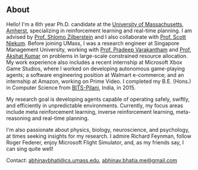 ## About

<!-- Hello! I'm a 6th year Ph.D. candidate at the [University of Massachusetts, Amherst](https://www.cics.umass.edu/), specializing in artificial intelligence, reinforcement learning, and robotics. I am advised by [Prof. Shlomo Zilberstein](https://groups.cs.umass.edu/shlomo/) and I also collaborate with [Prof. Scott Niekum](https://www.cics.umass.edu/people/niekum-scott) and [Prof. Donghyun Kim](https://www.cics.umass.edu/people/kim-donghyun). Before joining UMass, I was a research engineer at Singapore Management University, working with [Prof. Pradeep Varakantham](http://www.mysmu.edu/faculty/pradeepv/) and [Prof. Akshat Kumar](http://www.mysmu.edu/faculty/akshatkumar/index.html) on AI-driven solutions for large-scale constrained resource allocation. My work experience also includes a recent internship at Microsoft Xbox Game Studios, where I worked on developing game-playing AI; a software engineering position at Walmart e-commerce; and an internship at Amazon, working on Prime Video. I completed my B.E. (Hons.) in Computer Science from [BITS-Pilani](https://www.bits-pilani.ac.in/), India, in 2015. -->

Hello! I'm a 6th year Ph.D. candidate at the [University of Massachusetts, Amherst](https://www.cics.umass.edu/), specializing in reinforcement learning and real-time planning. I am advised by [Prof. Shlomo Zilberstein](https://groups.cs.umass.edu/shlomo/) and I also collaborate with [Prof. Scott Niekum](https://www.cics.umass.edu/people/niekum-scott). Before joining UMass, I was a research engineer at Singapore Management University, working with [Prof. Pradeep Varakantham](http://www.mysmu.edu/faculty/pradeepv/) and [Prof. Akshat Kumar](http://www.mysmu.edu/faculty/akshatkumar/index.html) on problems in large-scale constrained resource allocation. My work experience also includes a recent internship at Microsoft Xbox Game Studios, where I worked on developing autonomous game-playing agents; a software engineering position at Walmart e-commerce; and an internship at Amazon, working on Prime Video. I completed my B.E. (Hons.) in Computer Science from [BITS-Pilani](https://www.bits-pilani.ac.in/), India, in 2015.

<!-- My research goal is developing autonomous agents capable of operating safely, swiftly, and efficiently in unpredictable environments. Currently, my focus areas include meta reinforcement learning, inverse reinforcement learning, meta-reasoning, real-time planning, and robotics. -->

My research goal is developing agents capable of operating safely, swiftly, and efficiently in unpredictable environments. Currently, my focus areas include meta reinforcement learning, inverse reinforcement learning, meta-reasoning and real-time planning.

<!-- Beyond AI, I'm passionate about physics, biology, neuroscience, and psychology, at times seeking insights for my research. I'm also keen on applying AI in science. I admire Richard Feynman, follow Roger Federer, enjoy Microsoft Flight Simulator, and, as my friends say, I can sing quite well! -->

I'm also passionate about physics, biology, neuroscience, and psychology, at times seeking insights for my research. I admire Richard Feynman, follow Roger Federer, enjoy Microsoft Flight Simulator, and, as my friends say, I can sing quite well!

Contact: [abhinavbhati@cs.umass.edu](mailto:abhinavbhati@cs.umass.edu), [abhinav.bhatia.me@gmail.com](mailto:abhinav.bhatia.me@gmail.com)
